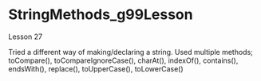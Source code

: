 # StringMethods_g99Lesson
Lesson 27


Tried a different way of making/declaring a string.  Used multiple methods; toCompare(), toCompareIgnoreCase(), charAt(), indexOf(), contains(), endsWith(), replace(), toUpperCase(), toLowerCase()
